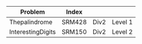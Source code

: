 |Problem | Index | | |
|------|----|----|----|
|Thepalindrome|SRM428|Div2|Level 1|
|InterestingDigits|SRM150|Div2|Level 2|
